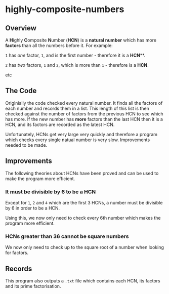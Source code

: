 # highly-composite-numbers

## Overview

A **H**ighly **C**omposite **N**umber (**HCN**) is a **natural number** which has more **factors** than all the numbers before it. 
For example:

`1` has *one* factor, `1`, and is the first number - therefore it is a **HCN****.

`2` has *two* factors, `1` and `2`, which is more than `1` - therefore is a **HCN**.

etc

## The Code

Originially the code checked every natural number. 
It finds all the factors of each number and records them in a list. This length of this list is then checked against the number of factors from the previous HCN to see which has more.
If the new number has **more** factors than the last HCN then it is a HCN, and its factors are recorded as the latest HCN.

Unfortunately, HCNs get very large very quickly and therefore a program which checks every single natual number is very slow.
Improvements needed to be made.

## Improvements

The following theories about HCNs have been proved and can be used to make the program more efficient.

### It must be divisible by 6 to be a HCN

Except for `1`, `2` and `4` which are the first 3 HCNs, a number must be divisible by 6 in order to be a HCN. 

Using this, we now only need to check every 6th number which makes the program more efficient.

### HCNs greater than 36 cannot be square numbers

We now only need to check up to the square root of a number when looking for factors.

## Records

This program also outputs a `.txt` file which contains each HCN, its factors and its prime factorisation.